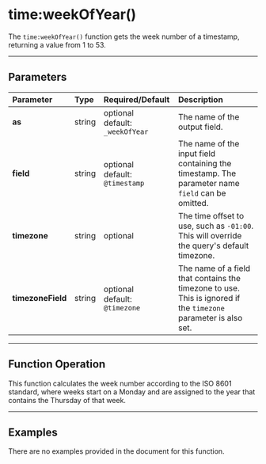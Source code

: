 # time:weekOfYear()

The `time:weekOfYear()` function gets the week number of a timestamp, returning a value from 1 to 53.

***

## Parameters

| Parameter | Type | Required/Default | Description |
| :--- | :--- | :--- | :--- |
| **as** | string | optional <br> default: `_weekOfYear` | The name of the output field. |
| **field** | string | optional <br> default: `@timestamp` | The name of the input field containing the timestamp. The parameter name `field` can be omitted. |
| **timezone** | string | optional | The time offset to use, such as `-01:00`. This will override the query's default timezone. |
| **timezoneField** | string | optional <br> default: `@timezone` | The name of a field that contains the timezone to use. This is ignored if the `timezone` parameter is also set. |

***

## Function Operation

This function calculates the week number according to the ISO 8601 standard, where weeks start on a Monday and are assigned to the year that contains the Thursday of that week.

***

## Examples

There are no examples provided in the document for this function.